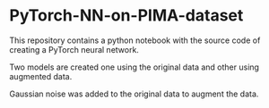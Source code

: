 # PyTorch-NN-on-PIMA-dataset

This repository contains a python notebook with the source code of creating a PyTorch neural network.

Two models are created one using the original data and other using augmented data.

Gaussian noise was added to the original data to augment the data.
